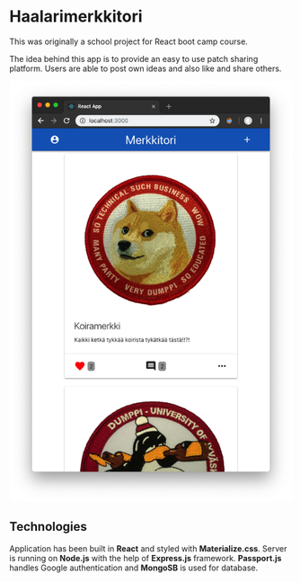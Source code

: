 # Haalarimerkkitori

This was originally a school project for React boot camp course.

The idea behind this app is to provide an easy to use patch sharing platform. Users are able to post own ideas and also like and share others. 

![screenshot](https://github.com/matikka96/haalari-react/blob/materialize-css/screenshot.png?raw=true)

## Technologies
Application has been built in **React** and styled with **Materialize.css**. 
Server is running on **Node.js** with the help of **Express.js** framework. **Passport.js** handles Google authentication and **MongoSB** is used for database. 
